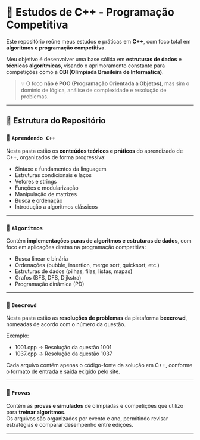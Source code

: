 # 🧠 Estudos de C++ - Programação Competitiva

Este repositório reúne meus estudos e práticas em **C++**, com foco total em **algoritmos e programação competitiva**.

Meu objetivo é desenvolver uma base sólida em **estruturas de dados** e **técnicas algorítmicas**, visando o aprimoramento constante para competições como a **OBI (Olimpíada Brasileira de Informática)**.

> 💡 O foco **não é POO (Programação Orientada a Objetos)**, mas sim o domínio de lógica, análise de complexidade e resolução de problemas.

---

## 📁 Estrutura do Repositório

### 📁 `Aprendendo C++`
Nesta pasta estão os **conteúdos teóricos e práticos** do aprendizado de C++, organizados de forma progressiva:
- Sintaxe e fundamentos da linguagem  
- Estruturas condicionais e laços  
- Vetores e strings  
- Funções e modularização  
- Manipulação de matrizes  
- Busca e ordenação  
- Introdução a algoritmos clássicos

---

### 📁 `Algoritmos`
Contém **implementações puras de algoritmos e estruturas de dados**, com foco em aplicações diretas na programação competitiva:
- Busca linear e binária  
- Ordenações (bubble, insertion, merge sort, quicksort, etc.)  
- Estruturas de dados (pilhas, filas, listas, mapas)  
- Grafos (BFS, DFS, Dijkstra)  
- Programação dinâmica (PD)

---

### 📁 `Beecrowd`
Nesta pasta estão as **resoluções de problemas** da plataforma **beecrowd**, nomeadas de acordo com o número da questão.

Exemplo:
 - 1001.cpp → Resolução da questão 1001
 - 1037.cpp → Resolução da questão 1037


Cada arquivo contém apenas o código-fonte da solução em C++, conforme o formato de entrada e saída exigido pelo site.

---

### 📁 `Provas`
Contém as **provas e simulados** de olimpíadas e competições que utilizo para **treinar algoritmos**.  
Os arquivos são organizados por evento e ano, permitindo revisar estratégias e comparar desempenho entre edições.

---